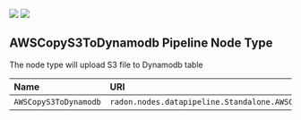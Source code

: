 ![](https://img.shields.io/badge/Status:-RELEASED-green)
![](https://img.shields.io/badge/%20-DEPLOYABLE-blueviolet)

## AWSCopyS3ToDynamodb Pipeline Node Type

The node type will upload S3 file to Dynamodb table

| Name | URI | Version | Derived From |
|:---- |:--- |:------- |:------------ |
| `AWSCopyS3ToDynamodb` | `radon.nodes.datapipeline.Standalone.AWSCopyS3ToDynamodb` | 1.0.0 | `radon.nodes.datapipeline.Standalone` |
